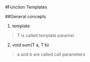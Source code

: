 #Function Templates

##General concepts

1. template<typename T>
>T is called template paramer

2. void sum(T a, T b)
> a and b are called call parameters
